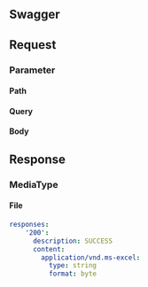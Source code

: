 ## Swagger



## Request



### Parameter

#### Path



#### Query



#### Body



## Response





### MediaType

#### File

```yaml 
responses:
    '200':
      description: SUCCESS
      content:
        application/vnd.ms-excel:
          type: string
          format: byte
```







